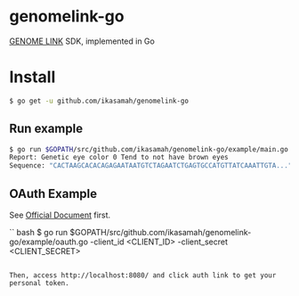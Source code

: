 # genomelink-go
[GENOME LINK](ttps://genomelink.io/developers) SDK, implemented in Go


# Install
```bash
$ go get -u github.com/ikasamah/genomelink-go
```

## Run example
```bash
$ go run $GOPATH/src/github.com/ikasamah/genomelink-go/example/main.go
Report: Genetic eye color 0 Tend to not have brown eyes
Sequence: "CACTAAGCACACAGAGAATAATGTCTAGAATCTGAGTGCCATGTTATCAAATTGTA..."
```

## OAuth Example
See [Official Document](https://genomelink.io/developers/docs/tutorial-oauth-example/) first.

`` bash
$ go run $GOPATH/src/github.com/ikasamah/genomelink-go/example/oauth.go -client_id <CLIENT_ID> -client_secret <CLIENT_SECRET>
```

Then, access http://localhost:8080/ and click auth link to get your personal token.

